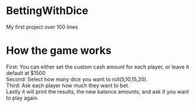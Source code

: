 # BettingWithDice
My first project over 100 lines

# How the game works
First: You can either set the custom cash amount for each player, or leave it default at $1500<br/>
Second: Select how many dice you want to roll(5,10,15,20).<br/>
Third: Ask each player how much they want to bet.<br/>
Lastly it will print the results, the new balance amounts, and ask if you want to play again.<br/>
